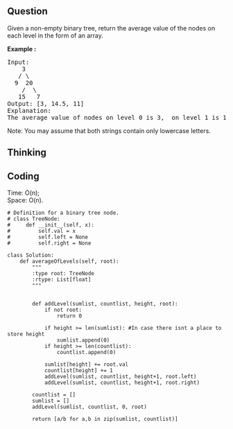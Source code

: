 ## Question
Given a non-empty binary tree, return the average value of the nodes on each level in the form of an array.

**Example :**
<pre>
Input:
    3
   / \
  9  20
    /  \
   15   7
Output: [3, 14.5, 11]
Explanation:
The average value of nodes on level 0 is 3,  on level 1 is 14.5, and on level 2 is 11. Hence return [3, 14.5, 11].
</pre>

Note:
You may assume that both strings contain only lowercase letters.

## Thinking


## Coding
Time: O(n);  </br>
Space: O(n).
```python3
# Definition for a binary tree node.
# class TreeNode:
#     def __init__(self, x):
#         self.val = x
#         self.left = None
#         self.right = None

class Solution:
    def averageOfLevels(self, root):
        """
        :type root: TreeNode
        :rtype: List[float]
        """
        
    
        def addLevel(sumlist, countlist, height, root):
            if not root:
                return 0
            
            if height >= len(sumlist): #In case there isnt a place to store height
                sumlist.append(0)
            if height >= len(countlist):
                countlist.append(0)
                
            sumlist[height] += root.val
            countlist[height] += 1
            addLevel(sumlist, countlist, height+1, root.left)
            addLevel(sumlist, countlist, height+1, root.right)
        
        countlist = []
        sumlist = []
        addLevel(sumlist, countlist, 0, root)
        
        return [a/b for a,b in zip(sumlist, countlist)]
```

